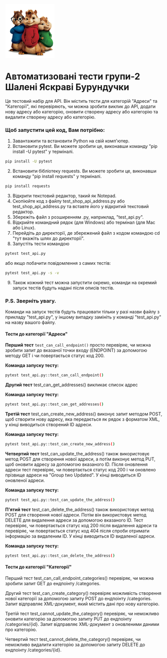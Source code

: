 ![logo](logo/logo.png)

# Автоматизовані тести групи-2 Шалені Яскраві Бурундучки

<p>Це тестовий набір для API. Він містить тести для категорій "Адреси" та "Категорії", які перевіряють, чи можна зробити виклик до API, додати нову адресу або категорію, оновити створену адресу або категорію та видалити створену адресу або категорію.</p>

### Щоб запустити цей код, Вам потрібно:

1. Завантажити та встановити Python на свій комп'ютер.
2. Встановити pytest. Ви можете зробити це, виконавши команду "pip install -U pytest" у терміналі.
```sh
pip install -U pytest
```
2. Встановити бібліотеку requests. Ви можете зробити це, виконавши команду "pip install requests" у терміналі.
```sh
pip install requests
```
3. Відкрити текстовий редактор, такий як Notepad.
4. Скопіюйте код з файлу test_shop_api_address.py або test_shop_api_address.py та вставте його у відкритий текстовий редактор.
5. Збережіть файл з розширенням .py, наприклад, "test_api.py".
6. Відкрийте командний рядок (для Windows) або термінал (для Mac або Linux).
7. Перейдіть до директорії, де збережений файл з кодом командою cd "тут вкажіть шлях до директорії".
8. Запустіть тести командою
```sh
pytest test_api.py
```
або якщо побачити повідомлення з самих тестів:
```sh
pytest test_api.py -s -v
```
9. Також кожний тест можна запустити окремо, команди на окремий запуск тестів будуть надані після описів тестів.

### P.S. Зверніть увагу. 
Команди на запуск тестів будуть працювати тільки у разі назви файлу з прикладу "test_api.py", у іншому випадку замініть у команді "test_api.py" на назву вашого файлу.

#### Тести до категорії "Адреси"
__Перший тест__ `test_can_call_endpoint()` просто перевіряє, чи можна зробити запит до вказаної точки входу (ENDPOINT) за допомогою методу GET і чи повертається статус код 200. 
__<p>Команда запуску тесту:</p>__
```sh
pytest test_api.py::test_can_call_endpoint()
```

__Другий тест__ test_can_get_addresses() викликає список адрес
__<p>Команда запуску тесту:</p>__
```sh
pytest test_api.py::test_can_get_addresses()
```

__Третій тест__ test_can_create_new_address() виконує запит методом POST, щоб створити нову адресу, яка передається як рядок з форматом XML, у кінці виводиться створений ID адреси.
__<p>Команда запуску тесту:</p>__
```sh
pytest test_api.py::test_can_create_new_address()
```

__Четвертий тест__ test_can_update_the_address() також використовує метод POST для створення нової адреси, а потім виконує метод PUT, щоб оновити адресу за допомогою вказаного ID. Після оновлення адреси тест перевіряє, чи повертається статус код 200 і чи оновлено прізвище адреси на "Group two Updated". У кінці виводиться ID оновленої адреси.
__<p>Команда запуску тесту:</p>__
```sh
pytest test_api.py::test_can_update_the_address()
```

__П'ятий тест__ test_can_delete_the_address() також використовує метод POST для створення нової адреси. Потім він використовує метод DELETE для видалення адреси за допомогою вказаного ID. Тест перевіряє, чи повертається статус код 200 після видалення адреси та перевіряє, чи повертається статус код 404 після спроби отримати інформацію за видаленим ID. У кінці виводиться ID видаленої адреси.
__<p>Команда запуску тесту:</p>__
```sh
pytest test_api.py::test_can_delete_the_address()
```

#### Тести до категорії "Категорії"
Перший тест test_can_call_endpoint_categories() перевіряє, чи можна зробити запит GET до ендпоінту /categories.

Другий тест test_can_create_category() перевіряє можливість створення нової категорії за допомогою запиту POST до ендпоінту /categories. Запит відправляє XML-документ, який містить дані про нову категорію.

Третій тест test_cannot_update_the_category() перевіряє, чи неможливо оновити категорію за допомогою запиту PUT до ендпоінту /categories/{id}. Запит відправляє XML-документ з оновленими даними про категорію.

Четвертий тест test_cannot_delete_the_category() перевіряє, чи неможливо видалити категорію за допомогою запиту DELETE до ендпоінту /categories/{id}.
